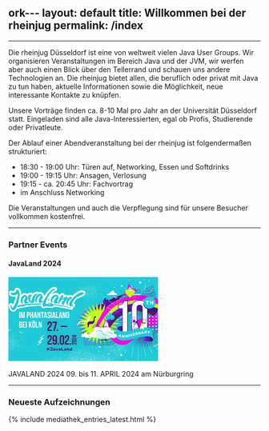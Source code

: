 ork---
layout: default
title: Willkommen bei der rheinjug
permalink: /index
---

----

Die rheinjug Düsseldorf ist eine von weltweit vielen Java User Groups.
Wir organisieren Veranstaltungen im Bereich Java und der JVM, wir werfen
aber auch einen Blick über den Tellerrand und schauen uns andere Technologien an.
Die rheinjug bietet allen, die beruflich oder privat mit Java zu tun haben,
aktuelle Informationen sowie die Möglichkeit, neue interessante Kontakte zu knüpfen.

Unsere Vorträge finden ca. 8-10 Mal pro Jahr an der Universität Düsseldorf statt.
Eingeladen sind alle Java-Interessierten, egal ob Profis, Studierende oder Privatleute.

Der Ablauf einer Abendveranstaltung bei der rheinjug ist folgendermaßen strukturiert:

* 18:30 - 19:00 Uhr: Türen auf, Networking, Essen und Softdrinks
* 19:00 - 19:15 Uhr: Ansagen, Verlosung
* 19:15 - ca. 20:45 Uhr: Fachvortrag
* im Anschluss Networking 

Die Veranstaltungen und auch die Verpflegung sind für unsere Besucher vollkommen kostenfrei.

----

### Partner Events

#### JavaLand 2024

[![JavaLand 2024](files/events/javaland2024.jpeg "JavaLand 2024")](https://www.javaland.eu)

JAVALAND 2024 09. bis 11. APRIL 2024 am Nürburgring

----

### Neueste Aufzeichnungen

{% include mediathek_entries_latest.html %}
